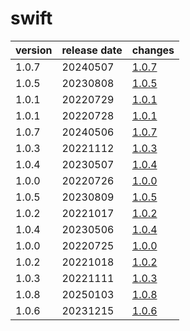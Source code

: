 # swift	


|version|release date|changes|
|---|---|---|
|1.0.7|20240507|[1.0.7](./1.0.7-20240507.md)|
|1.0.5|20230808|[1.0.5](./1.0.5-20230808.md)|
|1.0.1|20220729|[1.0.1](./1.0.1-20220729.md)|
|1.0.1|20220728|[1.0.1](./1.0.1-20220728.md)|
|1.0.7|20240506|[1.0.7](./1.0.7-20240506.md)|
|1.0.3|20221112|[1.0.3](./1.0.3-20221112.md)|
|1.0.4|20230507|[1.0.4](./1.0.4-20230507.md)|
|1.0.0|20220726|[1.0.0](./1.0.0-20220726.md)|
|1.0.5|20230809|[1.0.5](./1.0.5-20230809.md)|
|1.0.2|20221017|[1.0.2](./1.0.2-20221017.md)|
|1.0.4|20230506|[1.0.4](./1.0.4-20230506.md)|
|1.0.0|20220725|[1.0.0](./1.0.0-20220725.md)|
|1.0.2|20221018|[1.0.2](./1.0.2-20221018.md)|
|1.0.3|20221111|[1.0.3](./1.0.3-20221111.md)|
|1.0.8|20250103|[1.0.8](./1.0.8-20250103.md)|
|1.0.6|20231215|[1.0.6](./1.0.6-20231215.md)|
